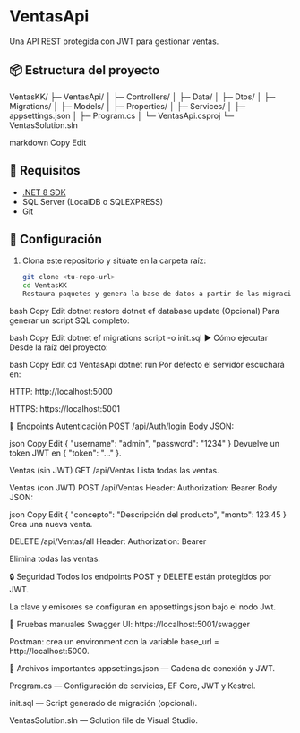 # VentasApi

Una API REST protegida con JWT para gestionar ventas.

## 📦 Estructura del proyecto

VentasKK/
├─ VentasApi/
│ ├─ Controllers/
│ ├─ Data/
│ ├─ Dtos/
│ ├─ Migrations/
│ ├─ Models/
│ ├─ Properties/
│ ├─ Services/
│ ├─ appsettings.json
│ ├─ Program.cs
│ └─ VentasApi.csproj
└─ VentasSolution.sln

markdown
Copy
Edit

## 🚀 Requisitos

- [.NET 8 SDK](https://dotnet.microsoft.com/)
- SQL Server (LocalDB o SQLEXPRESS)
- Git

## 🔧 Configuración

1. Clona este repositorio y sitúate en la carpeta raíz:

   ```bash
   git clone <tu-repo-url>
   cd VentasKK
   Restaura paquetes y genera la base de datos a partir de las migraciones:
   ```

bash
Copy
Edit
dotnet restore
dotnet ef database update
(Opcional) Para generar un script SQL completo:

bash
Copy
Edit
dotnet ef migrations script -o init.sql
▶️ Cómo ejecutar
Desde la raíz del proyecto:

bash
Copy
Edit
cd VentasApi
dotnet run
Por defecto el servidor escuchará en:

HTTP: http://localhost:5000

HTTPS: https://localhost:5001

📑 Endpoints
Autenticación
POST /api/Auth/login
Body JSON:

json
Copy
Edit
{
"username": "admin",
"password": "1234"
}
Devuelve un token JWT en { "token": "..." }.

Ventas (sin JWT)
GET /api/Ventas
Lista todas las ventas.

Ventas (con JWT)
POST /api/Ventas
Header: Authorization: Bearer <token>
Body JSON:

json
Copy
Edit
{
"concepto": "Descripción del producto",
"monto": 123.45
}
Crea una nueva venta.

DELETE /api/Ventas/all
Header: Authorization: Bearer <token>

Elimina todas las ventas.

🔒 Seguridad
Todos los endpoints POST y DELETE están protegidos por JWT.

La clave y emisores se configuran en appsettings.json bajo el nodo Jwt.

🧪 Pruebas manuales
Swagger UI: https://localhost:5001/swagger

Postman: crea un environment con la variable base_url = http://localhost:5000.

📂 Archivos importantes
appsettings.json — Cadena de conexión y JWT.

Program.cs — Configuración de servicios, EF Core, JWT y Kestrel.

init.sql — Script generado de migración (opcional).

VentasSolution.sln — Solution file de Visual Studio.
